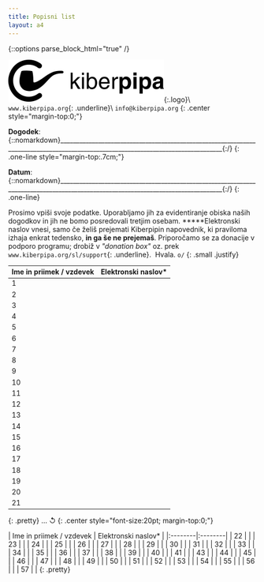 ```yaml
---
title: Popisni list
layout: a4
---
```

{::options parse_block_html="true" /}

<div class="a4page">

![Kiberpipa](logo/kiberpipa-lezeci.svg){:.logo}\\
`www.kiberpipa.org`{: .underline}\\
`info@kiberpipa.org`
{: .center style="margin-top:0;"}

**Dogodek**:
{::nomarkdown}__________________________________________________________________________________________________________________________________{:/}
{: .one-line style="margin-top:.7cm;"}

**Datum**:
{::nomarkdown}__________________________________________________________________________________________________________________________________{:/}
{: .one-line}

Prosimo vpiši svoje podatke.
Uporabljamo jih za evidentiranje obiska naših dogodkov in jih
ne bomo posredovali tretjim osebam.
**\***Elektronski naslov vnesi, samo če želiš prejemati Kiberpipin napovednik,
ki praviloma izhaja enkrat tedensko, **in ga še ne prejemaš**.
Priporočamo se za donacije v podporo programu; drobiž v _"donation box"_
oz. prek `www.kiberpipa.org/sl/support`{: .underline}.&nbsp; Hvala. `o/`
{: .small .justify}

| Ime in priimek / vzdevek | Elektronski naslov* |
|:--------|:--------|
|  1 |  |
|  2 |  |
|  3 |  |
|  4 |  |
|  5 |  |
|  6 |  |
|  7 |  |
|  8 |  |
|  9 |  |
| 10 |  |
| 11 |  |
| 12 |  |
| 13 |  |
| 14 |  |
| 15 |  |
| 16 |  |
| 17 |  |
| 18 |  |
| 19 |  |
| 20 |  |
| 21 |  |
{: .pretty}
... ↺
{: .center style="font-size:20pt; margin-top:0;"}
</div>

<div class="a4page">
| Ime in priimek / vzdevek | Elektronski naslov* |
|:--------|:--------|
| 22 |  |
| 23 |  |
| 24 |  |
| 25 |  |
| 26 |  |
| 27 |  |
| 28 |  |
| 29 |  |
| 30 |  |
| 31 |  |
| 32 |  |
| 33 |  |
| 34 |  |
| 35 |  |
| 36 |  |
| 37 |  |
| 38 |  |
| 39 |  |
| 40 |  |
| 41 |  |
| 43 |  |
| 44 |  |
| 45 |  |
| 46 |  |
| 47 |  |
| 48 |  |
| 49 |  |
| 50 |  |
| 51 |  |
| 52 |  |
| 53 |  |
| 54 |  |
| 55 |  |
| 56 |  |
| 57 |  |
{: .pretty}
</div>

